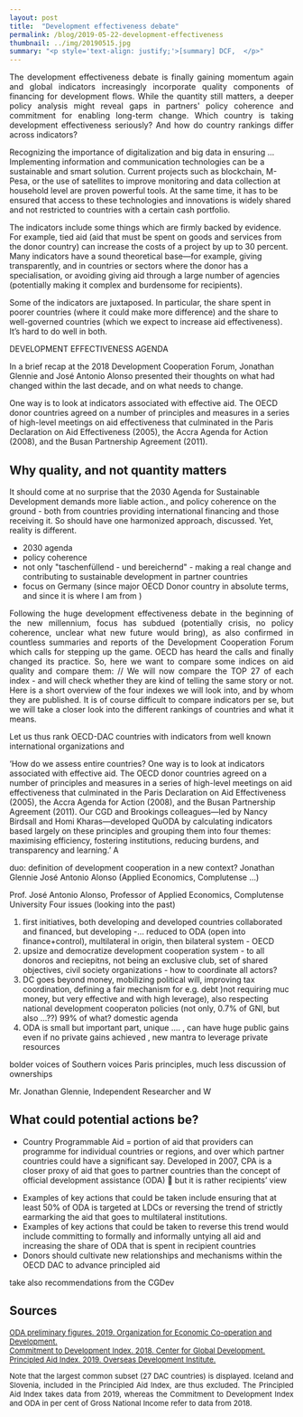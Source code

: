 ```yaml
---
layout: post
title:  "Development effectiveness debate"
permalink: /blog/2019-05-22-development-effectiveness
thumbnail: ../img/20190515.jpg
summary: "<p style='text-align: justify;'>[summary] DCF,  </p>"
---
```


<p style='text-align: justify;'>The development effectiveness debate is finally gaining momentum again and global indicators increasingly incorporate quality components of financing for development flows. While the quantity still matters, a deeper policy analysis might reveal gaps in partners' policy coherence and commitment for enabling long-term change. Which country is taking development effectiveness seriously? And how do country rankings differ across indicators?</p>

Recognizing the importance of digitalization and big data in ensuring ... Implementing information and communication technologies can be a sustainable and smart solution. Current projects such as blockchain, M-Pesa, or the use of satellites to improve monitoring and data collection at household level are proven powerful tools. At the same time, it has to be ensured that access to these technologies and innovations is widely shared and not restricted to countries with a certain cash portfolio.

The indicators include some things which are firmly backed by evidence. For example, tied aid (aid that must be spent on goods and services from the donor country) can increase the costs of a project by up to 30 percent. Many indicators have a sound theoretical base—for example, giving transparently, and in countries or sectors where the donor has a specialisation, or avoiding giving aid through a large number of agencies (potentially making it complex and burdensome for recipients).

Some of the indicators are juxtaposed. In particular, the share spent in poorer countries (where it could make more difference) and the share to well-governed countries (which we expect to increase aid effectiveness). It’s hard to do well in both.

DEVELOPMENT EFFECTIVENESS AGENDA

In a brief recap at the 2018 Development Cooperation Forum, Jonathan Glennie and José Antonio Alonso presented their thoughts on what had changed within the last decade, and on what needs to change.

One way is to look at indicators associated with effective aid. The OECD donor countries agreed on a number of principles and measures in a series of high-level meetings on aid effectiveness that culminated in the Paris Declaration on Aid Effectiveness (2005), the Accra Agenda for Action (2008), and the Busan Partnership Agreement (2011).

## Why quality, and not quantity matters

It should come at no surprise that the 2030 Agenda for Sustainable Development demands more liable action., and policy coherence on the ground - both from countries providing international financing and those receiving it. So should have one harmonized approach, discussed. Yet, reality is different.
* 2030 agenda
* policy coherence
* not only "taschenfüllend - und bereichernd" - making a real change and contributing to sustainable development in partner countries
* focus on Germany (since major OECD Donor country in absolute terms, and since it is where I am from )


<p style='text-align: justify;'>Following the huge development effectiveness debate in the beginning of the new millennium, focus has subdued (potentially crisis, no policy coherence, unclear what new future would bring), as also confirmed in countless summaries and reports of the Development Cooperation Forum which calls for stepping up the game. OECD has heard the calls and finally changed its practice. So, here we want to compare some indices on aid quality and compare them: // We will now compare the TOP 27 of each index - and will check whether they are kind of telling the same story or not. Here is a short overview of the four indexes we will look into, and by whom they are published. It is of course difficult to compare indicators per se, but we will take a closer look into the different rankings of countries and what it means.</p> Let us thus rank OECD-DAC countries with indicators from well known international organizations and

<!-- after focus has shifted Following the huge development effectiveness debate in the beginning of the new millennium, focus has subdued (potentially crisis, no policy coherence, unclear what new future would bring), as also confirmed in countless summaries and reports of the Development Cooperation Forum which calls for stepping up the game. OECD has heard the calls and finally-->



‘How do we assess entire countries? One way is to look at indicators associated with effective aid. The OECD donor countries agreed on a number of principles and measures in a series of high-level meetings on aid effectiveness that culminated in the Paris Declaration on Aid Effectiveness (2005), the Accra Agenda for Action (2008), and the Busan Partnership Agreement (2011). Our CGD and Brookings colleagues—led by Nancy Birdsall and Homi Kharas—developed QuODA by calculating indicators based largely on these principles and grouping them into four themes: maximising efficiency, fostering institutions, reducing burdens, and transparency and learning.’
A

duo: definition of development cooperation in a new context?
Jonathan Glennie
José Antonio Alonso (Applied Economics, Complutense ...)

Prof. José Antonio Alonso, Professor of Applied Economics, Complutense University
Four issues (looking into the past)
1) first initiatives, both developing and developed countries collaborated and financed, but developing -... reduced to ODA (open into finance+control), multilateral in origin, then bilateral system - OECD
2) upsize and democratize development cooperation system - to all donoros and reciepitns, not being an exclusive club, set of shared objectives, civil society organizations - how to coordinate all actors?
3) DC goes beyond money, mobilizing political will, improving tax coordination, defining a fair mechanism for e.g. debt )not requiring muc money, but very effective and with high leverage), also respecting national development cooperaton policies (not only, 0.7% of GNI, but also ...??) 99% of what? domestic agenda
4) ODA is small but important part, unique .... , can have huge public gains even if no private gains achieved , new mantra to leverage private resources

bolder voices of Southern voices
Paris principles, much less discussion of ownerships

Mr. Jonathan Glennie, Independent Researcher and W

## What could potential actions be?

* Country Programmable Aid = portion of aid that providers can programme for individual countries or regions, and over which partner countries could have a significant say. Developed in 2007, CPA is a closer proxy of aid that goes to partner countries than the concept of official development assistance (ODA)  but it is rather recipients’ view

-	Examples of key actions that could be taken include ensuring that at least 50% of ODA is targeted at LDCs or reversing the trend of strictly earmarking the aid that goes to multilateral institutions.
-	Examples of key actions that could be taken to reverse this trend would include committing to formally and informally untying all aid and increasing the share of ODA that is spent in recipient countries
-	Donors should cultivate new relationships and mechanisms within the OECD DAC to advance principled aid

take also recommendations from the CGDev



## Sources

<font size="-1">
<div><a href="https://www2.compareyourcountry.org/oda?cr=oecd&lg=en" target="\_blank"><u>ODA preliminary figures. 2019. Organization for Economic Co-operation and Development.</u></a>

<div><a href=" https://www.cgdev.org/publication/commitment-development-index-2018" target="\_blank"><u>Commitment to Development Index. 2018. Center for Global Development.</u></a>

<div><a href="https://www.odi.org/opinion/10502-principled-aid-index" target="\_blank"><u>Principled Aid Index. 2019. Overseas Development Institute.</u></a>

<p>

<p style='text-align: justify;'>Note that the largest common subset (27 DAC countries) is displayed. Iceland and Slovenia, included in the Principled Aid Index, are thus excluded. The Principled Aid Index takes data from 2019, whereas the Commitment to Development Index and ODA in per cent of Gross National Income refer to data from 2018.</p>
